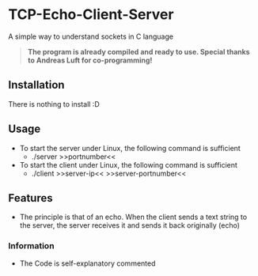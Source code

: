 # TCP-Echo-Client-Server
A simple way to understand sockets in C language

>**The program is already compiled and ready to use. Special thanks to Andreas Luft for co-programming!**

## Installation
There is nothing to install :D

## Usage
* To start the server under Linux, the following command is sufficient
  * ./server &gt;&gt;portnumber&lt;&lt;
* To start the client under Linux, the following command is sufficient
  * ./client &gt;&gt;server-ip&lt;&lt; &gt;&gt;server-portnumber&lt;&lt;

## Features
* The principle is that of an echo. When the client sends a text string to the server, the server receives it and sends it back originally (echo) 
  
### Information
* The Code is self-explanatory commented
